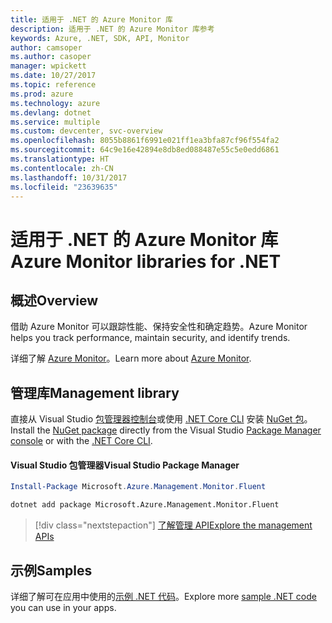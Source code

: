 ```yaml
---
title: 适用于 .NET 的 Azure Monitor 库
description: 适用于 .NET 的 Azure Monitor 库参考
keywords: Azure, .NET, SDK, API, Monitor
author: camsoper
ms.author: casoper
manager: wpickett
ms.date: 10/27/2017
ms.topic: reference
ms.prod: azure
ms.technology: azure
ms.devlang: dotnet
ms.service: multiple
ms.custom: devcenter, svc-overview
ms.openlocfilehash: 8055b8861f6991e021ff1ea3bfa87cf96f554fa2
ms.sourcegitcommit: 64c9e16e42894e8db8ed088487e55c5e0edd6861
ms.translationtype: HT
ms.contentlocale: zh-CN
ms.lasthandoff: 10/31/2017
ms.locfileid: "23639635"
---
```

# <a name="azure-monitor-libraries-for-net"></a><span data-ttu-id="d8ca0-104">适用于 .NET 的 Azure Monitor 库</span><span class="sxs-lookup"><span data-stu-id="d8ca0-104">Azure Monitor libraries for .NET</span></span>

## <a name="overview"></a><span data-ttu-id="d8ca0-105">概述</span><span class="sxs-lookup"><span data-stu-id="d8ca0-105">Overview</span></span>

<span data-ttu-id="d8ca0-106">借助 Azure Monitor 可以跟踪性能、保持安全性和确定趋势。</span><span class="sxs-lookup"><span data-stu-id="d8ca0-106">Azure Monitor helps you track performance, maintain security, and identify trends.</span></span>

<span data-ttu-id="d8ca0-107">详细了解 [Azure Monitor](/azure/monitoring-and-diagnostics/)。</span><span class="sxs-lookup"><span data-stu-id="d8ca0-107">Learn more about [Azure Monitor](/azure/monitoring-and-diagnostics/).</span></span>   

## <a name="management-library"></a><span data-ttu-id="d8ca0-108">管理库</span><span class="sxs-lookup"><span data-stu-id="d8ca0-108">Management library</span></span>

<span data-ttu-id="d8ca0-109">直接从 Visual Studio [包管理器控制台][PackageManager]或使用 [.NET Core CLI][DotNetCLI] 安装 [NuGet 包](https://www.nuget.org/packages/Microsoft.Azure.Management.Monitor.Fluent)。</span><span class="sxs-lookup"><span data-stu-id="d8ca0-109">Install the [NuGet package](https://www.nuget.org/packages/Microsoft.Azure.Management.Monitor.Fluent) directly from the Visual Studio [Package Manager console][PackageManager] or with the [.NET Core CLI][DotNetCLI].</span></span>

#### <a name="visual-studio-package-manager"></a><span data-ttu-id="d8ca0-110">Visual Studio 包管理器</span><span class="sxs-lookup"><span data-stu-id="d8ca0-110">Visual Studio Package Manager</span></span>

```powershell
Install-Package Microsoft.Azure.Management.Monitor.Fluent
```

```bash
dotnet add package Microsoft.Azure.Management.Monitor.Fluent
```

> [!div class="nextstepaction"]
> [<span data-ttu-id="d8ca0-111">了解管理 API</span><span class="sxs-lookup"><span data-stu-id="d8ca0-111">Explore the management APIs</span></span>](/dotnet/api/overview/azure/monitor/management)

## <a name="samples"></a><span data-ttu-id="d8ca0-112">示例</span><span class="sxs-lookup"><span data-stu-id="d8ca0-112">Samples</span></span>

<span data-ttu-id="d8ca0-113">详细了解可在应用中使用的[示例 .NET 代码](https://azure.microsoft.com/resources/samples/?platform=dotnet)。</span><span class="sxs-lookup"><span data-stu-id="d8ca0-113">Explore more [sample .NET code](https://azure.microsoft.com/resources/samples/?platform=dotnet) you can use in your apps.</span></span>

[PackageManager]: https://docs.microsoft.com/nuget/tools/package-manager-console
[DotNetCLI]: https://docs.microsoft.com/dotnet/core/tools/dotnet-add-package